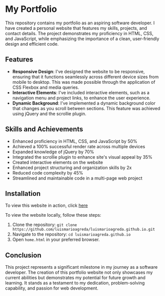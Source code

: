 # My Portfolio

This repository contains my portfolio as an aspiring software developer. I have created a personal website that features my skills, projects, and contact details. The project demonstrates my proficiency in HTML, CSS, and JavaScript, while emphasizing the importance of a clean, user-friendly design and efficient code.

## Features

- **Responsive Design**: I've designed the website to be responsive, ensuring that it functions seamlessly across different device sizes from mobile to desktop. This was made possible through the application of CSS Flexbox and media queries.
- **Interactive Elements**: I've included interactive elements, such as a navigation menu and project links, to enhance the user experience.
- **Dynamic Background**: I've implemented a dynamic background color that changes as you scroll between sections. This feature was achieved using jQuery and the scrollie plugin.

## Skills and Achievements

- Enhanced proficiency in HTML, CSS, and JavaScript by 50%
- Achieved a 100% successful render rate across multiple devices
- Expanded knowledge of jQuery by 70%
- Integrated the scrollie plugin to enhance site's visual appeal by 35%
- Created interactive elements on the website
- Enhanced project structuring and organization skills by 2x
- Reduced code complexity by 45%
- Streamlined and maintainable code in a multi-page web project

## Installation

To view this website in action, click [here](https://luismarioagreda.github.io/Portfolio/src/home.html)

To view the website locally, follow these steps:

1. Clone the repository: `git clone https://github.com/luismarioagreda/luismarioagreda.github.io.git`
2. Navigate to the repository: `cd luismarioagreda.github.io`
3. Open `home.html` in your preferred browser.

## Conclusion

This project represents a significant milestone in my journey as a software developer. The creation of this portfolio website not only showcases my current abilities but demonstrates my potential for future growth and learning. It stands as a testament to my dedication, problem-solving capability, and passion for web development.
